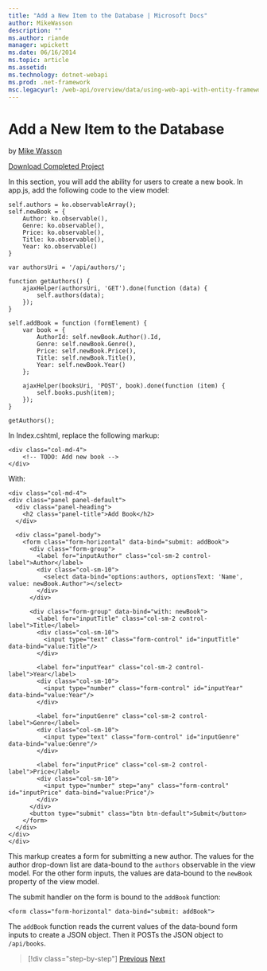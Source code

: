 ```yaml
---
title: "Add a New Item to the Database | Microsoft Docs"
author: MikeWasson
description: ""
ms.author: riande
manager: wpickett
ms.date: 06/16/2014
ms.topic: article
ms.assetid: 
ms.technology: dotnet-webapi
ms.prod: .net-framework
msc.legacyurl: /web-api/overview/data/using-web-api-with-entity-framework/part-9
---
```

Add a New Item to the Database
====================
by [Mike Wasson](https://github.com/MikeWasson)

[Download Completed Project](https://github.com/MikeWasson/BookService)

In this section, you will add the ability for users to create a new book. In app.js, add the following code to the view model:

    self.authors = ko.observableArray();
    self.newBook = {
        Author: ko.observable(),
        Genre: ko.observable(),
        Price: ko.observable(),
        Title: ko.observable(),
        Year: ko.observable()
    }
    
    var authorsUri = '/api/authors/';
    
    function getAuthors() {
        ajaxHelper(authorsUri, 'GET').done(function (data) {
            self.authors(data);
        });
    }
    
    self.addBook = function (formElement) {
        var book = {
            AuthorId: self.newBook.Author().Id,
            Genre: self.newBook.Genre(),
            Price: self.newBook.Price(),
            Title: self.newBook.Title(),
            Year: self.newBook.Year()
        };
    
        ajaxHelper(booksUri, 'POST', book).done(function (item) {
            self.books.push(item);
        });
    }
    
    getAuthors();

In Index.cshtml, replace the following markup:

    <div class="col-md-4">
        <!-- TODO: Add new book -->
    </div>

With:

    <div class="col-md-4">
    <div class="panel panel-default">
      <div class="panel-heading">
        <h2 class="panel-title">Add Book</h2>
      </div>
    
      <div class="panel-body">
        <form class="form-horizontal" data-bind="submit: addBook">
          <div class="form-group">
            <label for="inputAuthor" class="col-sm-2 control-label">Author</label>
            <div class="col-sm-10">
              <select data-bind="options:authors, optionsText: 'Name', value: newBook.Author"></select>
            </div>
          </div>
    
          <div class="form-group" data-bind="with: newBook">
            <label for="inputTitle" class="col-sm-2 control-label">Title</label>
            <div class="col-sm-10">
              <input type="text" class="form-control" id="inputTitle" data-bind="value:Title"/>
            </div>
    
            <label for="inputYear" class="col-sm-2 control-label">Year</label>
            <div class="col-sm-10">
              <input type="number" class="form-control" id="inputYear" data-bind="value:Year"/>
            </div>
    
            <label for="inputGenre" class="col-sm-2 control-label">Genre</label>
            <div class="col-sm-10">
              <input type="text" class="form-control" id="inputGenre" data-bind="value:Genre"/>
            </div>
    
            <label for="inputPrice" class="col-sm-2 control-label">Price</label>
            <div class="col-sm-10">
              <input type="number" step="any" class="form-control" id="inputPrice" data-bind="value:Price"/>
            </div>
          </div>
          <button type="submit" class="btn btn-default">Submit</button>
        </form>
      </div>
    </div>
    </div>

This markup creates a form for submitting a new author. The values for the author drop-down list are data-bound to the `authors` observable in the view model. For the other form inputs, the values are data-bound to the `newBook` property of the view model.

The submit handler on the form is bound to the `addBook` function:

    <form class="form-horizontal" data-bind="submit: addBook">

The `addBook` function reads the current values of the data-bound form inputs to create a JSON object. Then it POSTs the JSON object to `/api/books`.

>[!div class="step-by-step"] [Previous](part-8.md) [Next](part-10.md)